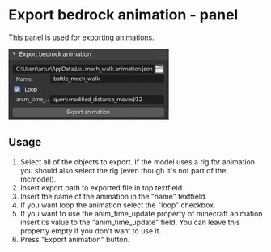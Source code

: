 # Export bedrock animation - panel

This panel is used for exporting animations.

![](/img/export_animation_panel.png)

## Usage
1. Select all of the objects to export. If the model uses a rig for
animation you should also select the rig (even though it's not part of the
mcmodel).
2. Insert export path to exported file in top textfield.
3. Insert the name of the animation in the "name" textfield.
4. If you want loop the animation select the "loop" checkbox.
5. If you want to use the anim_time_update property of minecraft animation
insert its value to the "anim_time_update" field. You can leave this property
empty if you don't want to use it.
6. Press "Export animation" button.
